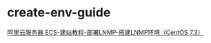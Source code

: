 # create-env-guide

[阿里云服务器 ECS-建站教程-部署LNMP-搭建LNMP环境（CentOS 7.3）](https://dzt666.cn/index.php/archives/109/)
